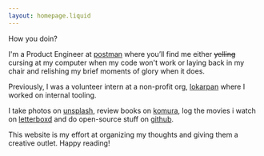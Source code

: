 ```yaml
---
layout: homepage.liquid
---
```


How you doin?

I'm a Product Engineer at [postman](https://www.postman.com/) where you’ll find me either ~~yelling~~ cursing at my computer when my code won't work or laying back in my chair and relishing my brief moments of glory when it does.

Previously, I was a volunteer intern at a non-profit org, [lokarpan](https://lokarpan.org/about-interns.html) where I worked on internal tooling.

I take photos on [unsplash](https://unsplash.com/@arpitbatra123/), review books on [komura](/komura), log the movies i watch on [letterboxd](https://letterboxd.com/arpitbatra123/films/) and do open-source stuff on [github](https://github.com/arpitbatra123).

This website is my effort at organizing my thoughts and giving them a creative outlet. Happy reading!
